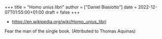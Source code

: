+++
title = "Homo unius libri"
author = ["Daniel Biasiotto"]
date = 2022-12-07T01:55:00+01:00
draft = false
+++

-   <https://en.wikipedia.org/wiki/Homo_unius_libri>

Fear the man of the single book. (Attributed to Thomas Aquinas)
